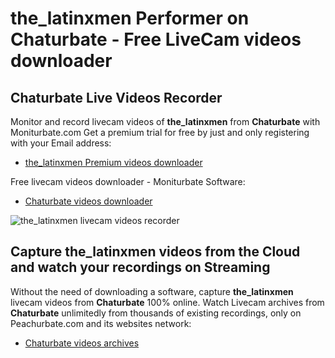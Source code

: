 # the_latinxmen Performer on Chaturbate - Free LiveCam videos downloader

## Chaturbate Live Videos Recorder

Monitor and record livecam videos of **the_latinxmen** from **Chaturbate** with Moniturbate.com
Get a premium trial for free by just and only registering with your Email address:
* [the_latinxmen Premium videos downloader](https://moniturbate.com/request-demo-licence-key.html)

Free livecam videos downloader - Moniturbate Software:
* [Chaturbate videos downloader](https://moniturbate.com/moniturbate-download-software.html)

![the_latinxmen livecam videos recorder](https://peachurnet.com/templates/moniturbate-software.png)


## Capture the_latinxmen videos from the Cloud and watch your recordings on Streaming

Without the need of downloading a software, capture **the_latinxmen** livecam videos from **Chaturbate** 100% online.
Watch Livecam archives from **Chaturbate** unlimitedly from thousands of existing recordings, only on Peachurbate.com and its websites network:
* [Chaturbate videos archives](https://peachurnet.com/)